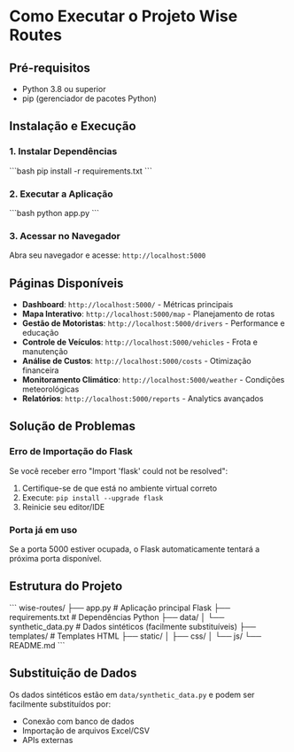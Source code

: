# Como Executar o Projeto Wise Routes

## Pré-requisitos
- Python 3.8 ou superior
- pip (gerenciador de pacotes Python)

## Instalação e Execução

### 1. Instalar Dependências
\`\`\`bash
pip install -r requirements.txt
\`\`\`

### 2. Executar a Aplicação
\`\`\`bash
python app.py
\`\`\`

### 3. Acessar no Navegador
Abra seu navegador e acesse: `http://localhost:5000`

## Páginas Disponíveis
- **Dashboard**: `http://localhost:5000/` - Métricas principais
- **Mapa Interativo**: `http://localhost:5000/map` - Planejamento de rotas
- **Gestão de Motoristas**: `http://localhost:5000/drivers` - Performance e educação
- **Controle de Veículos**: `http://localhost:5000/vehicles` - Frota e manutenção
- **Análise de Custos**: `http://localhost:5000/costs` - Otimização financeira
- **Monitoramento Climático**: `http://localhost:5000/weather` - Condições meteorológicas
- **Relatórios**: `http://localhost:5000/reports` - Analytics avançados

## Solução de Problemas

### Erro de Importação do Flask
Se você receber erro "Import 'flask' could not be resolved":
1. Certifique-se de que está no ambiente virtual correto
2. Execute: `pip install --upgrade flask`
3. Reinicie seu editor/IDE

### Porta já em uso
Se a porta 5000 estiver ocupada, o Flask automaticamente tentará a próxima porta disponível.

## Estrutura do Projeto
\`\`\`
wise-routes/
├── app.py                 # Aplicação principal Flask
├── requirements.txt       # Dependências Python
├── data/
│   └── synthetic_data.py  # Dados sintéticos (facilmente substituíveis)
├── templates/             # Templates HTML
├── static/
│   ├── css/
│   └── js/
└── README.md
\`\`\`

## Substituição de Dados
Os dados sintéticos estão em `data/synthetic_data.py` e podem ser facilmente substituídos por:
- Conexão com banco de dados
- Importação de arquivos Excel/CSV
- APIs externas
